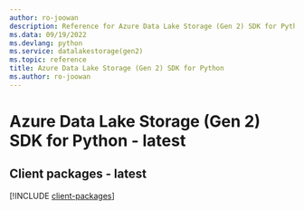 ```yaml
---
author: ro-joowan
description: Reference for Azure Data Lake Storage (Gen 2) SDK for Python
ms.data: 09/19/2022
ms.devlang: python
ms.service: datalakestorage(gen2)
ms.topic: reference
title: Azure Data Lake Storage (Gen 2) SDK for Python
ms.author: ro-joowan
---
```

# Azure Data Lake Storage (Gen 2) SDK for Python - latest

## Client packages - latest
[!INCLUDE [client-packages](data-lake-storage-(gen-2)-client-index.md)]